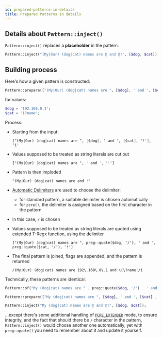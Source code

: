 ```yaml
---
id: prepared-patterns-in-details
title: Prepared Patterns in details
---
```


## Details about `Pattern::inject()`

`Pattern::inject()` replaces a **placeholder** in the pattern.

```php
Pattern::inject("(My|Our) (dog|cat) names are @ and @!", [$dog, $cat]);
```

## Building process

Here's how a given pattern is constructed:

```php
Pattern::prepare(["(My|Our) (dog|cat) names are ", [$dog], ' and ', [$cat], '!'], 'i');
```

for values:

```php
$dog = '192.168.0.1';
$cat = '(?name';
```

Process:

- Starting from the input:
  
  `["(My|Our) (dog|cat) names are ", [$dog], ' and ', [$cat], '!'], 'i'`
- Values supposed to be treated as string literals are cut out
  
  `["(My|Our) (dog|cat) names are ", ' and ', '!']`
- Pattern is then imploded
  
  `"(My|Our) (dog|cat) names are and !"`
- [Automatic Delimiters](delimiters.mdx) are used to choose the delimiter:
  - for standard pattern, a suitable delimiter is chosen automatically
  - for `pcre()`, the delimiter is assigned based on the first character in the pattern
- In this case, `/` is chosen
- Values supposed to be treated as string literals are quoted using extended T-Regx function, using the delimiter
  
  ```
  ["(My|Our) (dog|cat) names are ", preg::quote($dog, '/'), ' and ', preg::quote($cat, '/'), '!']
  ```
- The final pattern is joined, flags are appended, and the pattern is returned
  ```regexp
  /(My|Our) (dog|cat) names are 192\.168\.0\.1 and \(\?name!/i
  ```

Technically, these patterns are identical:

```php
Pattern::of("My (dog|cat) names are " . preg::quote($dog, '/') . ' and ' .preg::quote($cat, '/') . '!');
```
```php
Pattern::prepare(["My (dog|cat) names are ", [$dog], ' and ', [$cat] , '!']);
```
```php
Pattern::inject("My (dog|cat) names are @ and @!", [$dog, $cat]);
```

...except there's some additional handling of [`PCRE_EXTENDED`] mode, to ensure integrity, and the fact that should
there be `/` character in the pattern, `Pattern::inject()` would choose another one
automatically, yet with `preg::quote()` you need to remember about it and update it yourself.

[`PCRE_EXTENDED`]: https://www.php.net/manual/en/reference.pcre.pattern.modifiers.php
